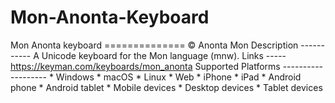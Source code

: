 # Mon-Anonta-Keyboard
Mon Anonta keyboard ==============  © Anonta Mon   Description -----------  A Unicode keyboard for the Mon language (mnw).  Links ----- https://keyman.com/keyboards/mon_anonta  Supported Platforms -------------------  * Windows  * macOS  * Linux  * Web  * iPhone  * iPad  * Android phone  * Android tablet  * Mobile devices  * Desktop devices  * Tablet devices
